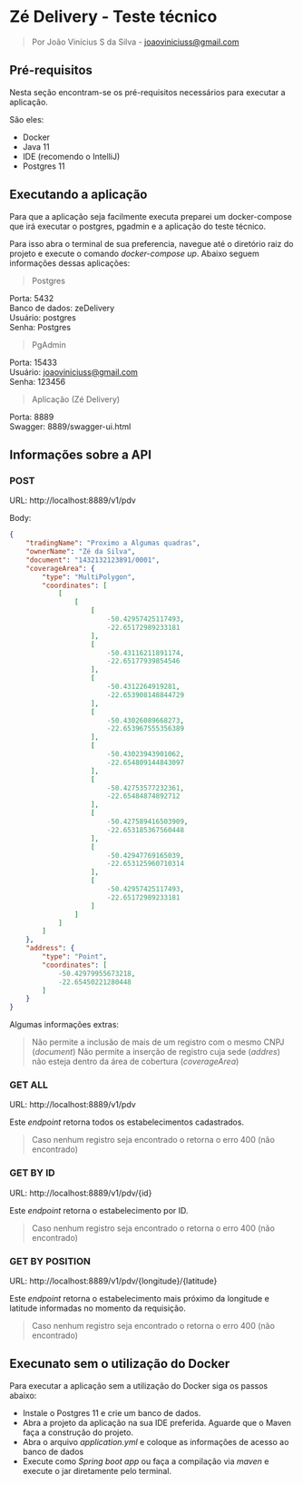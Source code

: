# Zé Delivery - Teste técnico

> Por João Vinícius S da Silva - joaoviniciuss@gmail.com

## **Pré-requisitos**

Nesta seção encontram-se os pré-requisitos necessários para executar a aplicação.

São eles:

- Docker
- Java 11
- IDE (recomendo o IntelliJ)
- Postgres 11

## **Executando a aplicação**

Para que a aplicação seja facilmente executa preparei um docker-compose que irá executar o postgres, pgadmin e a aplicação do teste técnico. 

Para isso abra o terminal de sua preferencia, navegue até o diretório raiz do projeto e execute o comando *docker-compose up*. Abaixo seguem informações dessas aplicações:

 > Postgres 

 Porta: 5432 <br>
 Banco de dados: zeDelivery <br>
 Usuário: postgres <br>
 Senha: Postgres

> PgAdmin

 Porta: 15433 <br>
 Usuário: joaoviniciuss@gmail.com <br>
 Senha: 123456

 > Aplicação (Zé Delivery)

  Porta: 8889 <br>
  Swagger: 8889/swagger-ui.html

## **Informações sobre a API**

### **POST**

URL: http://localhost:8889/v1/pdv

Body:
```json
{
	"tradingName": "Proximo a Algumas quadras",
	"ownerName": "Zé da Silva",
	"document": "1432132123891/0001",
	"coverageArea": {
		"type": "MultiPolygon",
		"coordinates": [
			[
				[
					[
						-50.42957425117493,
						-22.65172989233181
					],
					[
						-50.43116211891174,
						-22.65177939854546
					],
					[
						-50.4312264919281,
						-22.653908148844729
					],
					[
						-50.43026089668273,
						-22.653967555356389
					],
					[
						-50.43023943901062,
						-22.654809144843097
					],
					[
						-50.42753577232361,
						-22.65484874892712
					],
					[
						-50.427589416503909,
						-22.653185367560448
					],
					[
						-50.42947769165039,
						-22.653125960710314
					],
					[
						-50.42957425117493,
						-22.65172989233181
					]
				]
			]
		]
	},
	"address": {
		"type": "Point",
		"coordinates": [
			-50.42979955673218,
			-22.65450221280448
		]
	}
}
```

Algumas informações extras:

> Não permite a inclusão de mais de um registro com o mesmo CNPJ (*document*)
> Não permite a inserção de registro cuja sede (*addres*) não esteja dentro da área de cobertura (*coverageArea*)

### **GET ALL**

URL: http://localhost:8889/v1/pdv

Este *endpoint* retorna todos os estabelecimentos cadastrados.

>Caso nenhum registro seja encontrado o retorna o erro 400 (não encontrado)

### **GET BY ID**

URL: http://localhost:8889/v1/pdv/{id}

Este *endpoint* retorna o estabelecimento por ID.

>Caso nenhum registro seja encontrado o retorna o erro 400 (não encontrado)


### **GET BY POSITION**

URL: http://localhost:8889/v1/pdv/{longitude}/{latitude}

Este *endpoint* retorna o estabelecimento mais próximo da longitude e latitude informadas no momento da requisição.

>Caso nenhum registro seja encontrado o retorna o erro 400 (não encontrado)

## **Execunato sem o utilização do Docker**

Para executar a aplicação sem a utilização do Docker siga os passos abaixo:

*  Instale o Postgres 11 e crie um banco de dados.
* Abra a projeto da aplicação na sua IDE preferida. Aguarde que o Maven faça a construção do projeto.
* Abra o arquivo *application.yml* e coloque as informações de acesso ao banco de dados
* Execute como *Spring boot app* ou faça a compilação via *maven* e execute o jar diretamente pelo terminal.  
